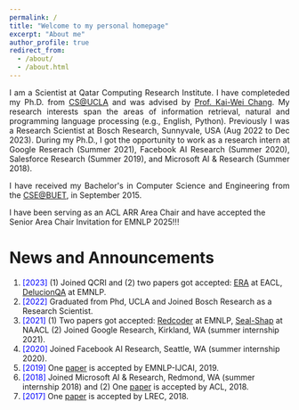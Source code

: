 ```yaml
---
permalink: /
title: "Welcome to my personal homepage"
excerpt: "About me"
author_profile: true
redirect_from: 
  - /about/
  - /about.html
---
```


<p align="justify">
I am a Scientist at Qatar Computing Research Institute. I have completeded my Ph.D. from <a href="http://www.cs.ucla.edu/">CS@UCLA</a>
  and was advised by <a href="http://web.cs.ucla.edu/~kwchang/">Prof. Kai-Wei Chang</a>.
  My research interests span the areas of information retrieval, natural and programming language processing (e.g., English, Python). 
  Previously I was a Research Scientist at Bosch Research, Sunnyvale, USA (Aug 2022 to Dec 2023). 
  During my Ph.D., I got the opportunity to work as a research intern at Google Reserach (Summer 2021), Facebook AI Research (Summer 2020), Salesforce Research (Summer 2019), and Microsoft AI & Research (Summer 2018).
</p>

<p align="justify">
I have received my Bachelor's in Computer Science and Engineering from the <a href="http://cse.buet.ac.bd/">CSE@BUET</a>, in September 2015. 
  
I have been serving as an ACL ARR Area Chair and have accepted the Senior Area Chair Invitation for EMNLP 2025!!!
</p>

<!--
<p align="justify">
  <b><font color="red">I am currently looking for full time research position in industry.</font></b>
</p>
-->


News and Announcements
======
1. <span style="color:blue">[2023] </span> (1) Joined QCRI and (2) two papers got accepted: [ERA](https://arxiv.org/pdf/2204.08952.pdf) at EACL, [DelucionQA](https://arxiv.org/pdf/2312.05200.pdf) at EMNLP.
2. <span style="color:blue">[2022] </span>  Graduated from Phd, UCLA and Joined Bosch Research as a Research Scientist.
3. <span style="color:blue">[2021] </span>  (1) Two papers got accepted: [Redcoder](https://arxiv.org/abs/2108.11601) at EMNLP, [Seal-Shap](https://arxiv.org/abs/2104.12567) at NAACL (2) Joined Google Research, Kirkland, WA (summer internship 2021).
4. <span style="color:blue">[2020] </span>  Joined Facebook AI Research, Seattle, WA (summer internship 2020).
5. <span style="color:blue">[2019] </span> One [paper](https://arxiv.org/abs/1808.08270)  is accepted by EMNLP-IJCAI, 2019.
6. <span style="color:blue">[2018] </span> Joined Microsoft AI & Research, Redmond, WA (summer internship 2018) and (2) One [paper](https://arxiv.org/pdf/1805.04836.pdf) is accepted by ACL, 2018.
7. <span style="color:blue">[2017] </span> One [paper](https://aclanthology.org/L18-1190.pdf) is accepted by LREC, 2018.
